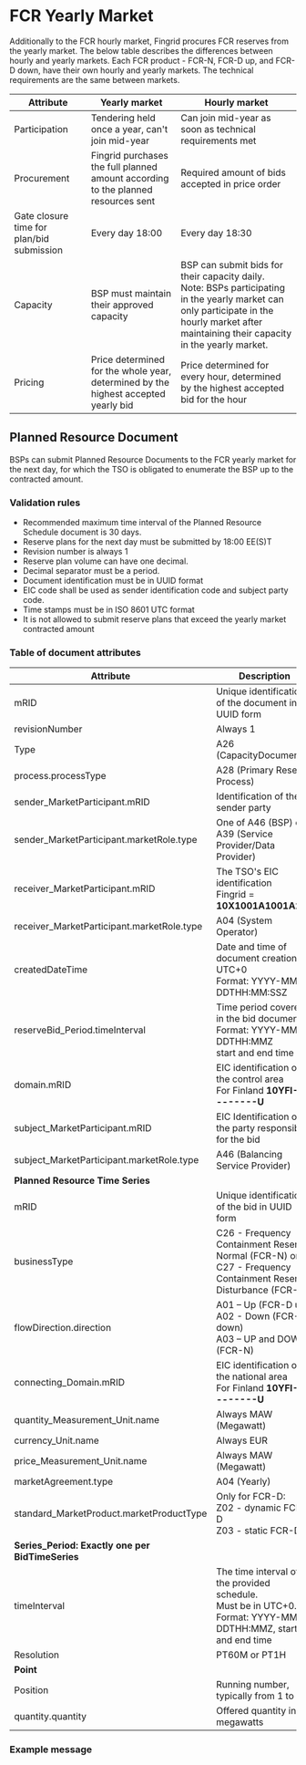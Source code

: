 # FCR Yearly Market
Additionally to the FCR hourly market, Fingrid procures FCR reserves from the yearly market. The below table describes the differences between hourly and yearly markets. Each FCR product - FCR-N, FCR-D up, and FCR-D down, have their own hourly and yearly markets. The technical requirements are the same between markets.

| Attribute | Yearly market | Hourly market |
|-----------|-------------|-------------|
| Participation | Tendering held once a year, can't join mid-year | Can join mid-year as soon as technical requirements met |
| Procurement | Fingrid purchases the full planned amount according to the planned resources sent | Required amount of bids accepted in price order |
| Gate closure time for plan/bid submission | Every day 18:00 | Every day 18:30 |
| Capacity | BSP must maintain their approved capacity | BSP can submit bids for their capacity daily.<br>Note: BSPs participating in the yearly market can only participate in the hourly market after maintaining their capacity in the yearly market. |
| Pricing | Price determined for the whole year, determined by the highest accepted yearly bid | Price determined for every hour, determined by the highest accepted bid for the hour |

## Planned Resource Document
BSPs can submit Planned Resource Documents to the FCR yearly market for the next day, for which the TSO is obligated to enumerate the BSP up to the contracted amount.
### Validation rules
* Recommended maximum time interval of the Planned Resource Schedule document is 30 days.
* Reserve plans for the next day must be submitted by 18:00 EE(S)T
* Revision number is always 1
* Reserve plan volume can have one decimal.
* Decimal separator must be a period.
* Document identification must be in UUID format
* EIC code shall be used as sender identification code and subject party code.
* Time stamps must be in ISO 8601 UTC format
* It is not allowed to submit reserve plans that exceed the yearly market contracted amount
### Table of document attributes
| Attribute | Description |
|-----------|-------------|
| mRID | Unique identification of the document in UUID form |
| revisionNumber | Always 1 |
| Type | A26 (CapacityDocument) |
| process.processType | A28 (Primary Reserve Process) |
| sender_MarketParticipant.mRID | Identification of the sender party |
| sender_MarketParticipant.marketRole.type | One of A46 (BSP) or A39 (Service Provider/Data Provider) | 
| receiver_MarketParticipant.mRID  | The TSO's EIC identification <br> Fingrid = **10X1001A1001A264** | 
| receiver_MarketParticipant.marketRole.type | A04 (System Operator) | 
| createdDateTime  | Date and time of document creation in UTC+0 <br> Format: YYYY-MM-DDTHH:MM:SSZ | 
| reserveBid_Period.timeInterval | Time period covered in the bid document <br> Format: YYYY-MM-DDTHH:MMZ <br> start and end time | 
| domain.mRID | EIC identification of the control area <br> For Finland **10YFI-1--------U** | 
| subject_MarketParticipant.mRID  | EIC Identification of the party responsible for the bid | 
| subject_MarketParticipant.marketRole.type | A46 (Balancing Service Provider) | 
|**Planned Resource Time Series**|
| mRID | Unique identification of the bid in UUID form |
| businessType | C26 - Frequency Containment Reserve Normal (FCR-N) or <br> C27 - Frequency Containment Reserve Disturbance (FCR-D) |
| flowDirection.direction | A01 – Up (FCR-D up) <br> A02 - Down (FCR-D down) <br> A03 – UP and DOWN (FCR-N) | 
| connecting_Domain.mRID | EIC identification of the national area <br> For Finland **10YFI-1--------U** |
| quantity_Measurement_Unit.name | Always MAW (Megawatt) |
| currency_Unit.name | Always EUR |
| price_Measurement_Unit.name | Always MAW (Megawatt) |
| marketAgreement.type | A04 (Yearly) |
| standard_MarketProduct.marketProductType | Only for FCR-D: <br> Z02 - dynamic FCR-D <br> Z03 - static FCR-D | 
| **Series_Period: Exactly one per BidTimeSeries** |
| timeInterval | The time interval of the provided schedule. <br> Must be in UTC+0. Format: YYYY-MM-DDTHH:MMZ, start and end time | 
| Resolution | PT60M or PT1H | 
| **Point** |
| Position | Running number, typically from 1 to 24 | 
| quantity.quantity | Offered quantity in megawatts | 
### Example message
